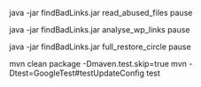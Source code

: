 
java -jar findBadLinks.jar read_abused_files 
pause

java -jar findBadLinks.jar analyse_wp_links 
pause

java -jar findBadLinks.jar full_restore_circle
pause

mvn clean package -Dmaven.test.skip=true
mvn -Dtest=GoogleTest#testUpdateConfig test
